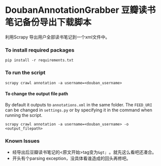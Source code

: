 DoubanAnnotationGrabber 豆瓣读书笔记备份导出下载脚本
==================
利用Scrapy 导出用户全部读书笔记到一个xml文件中。

### To install required packages

`pip install -r requirements.txt`

### To run the script
`scrapy crawl annotation -a username=<douban_username>`

#### To change the output file path
By default it outputs to `annotations.xml` in the same folder. The `FEED_URI` can be changed in `settings.py` or by specifying it in the command when running the script.

`scrapy crawl annotation -a username=<douban_username> -o <output_filepath>`

### Known Issues
- 经导出后豆瓣读书笔记的<原文开始>tag变为`&gt; `。就先这么看吧还凑合。
- 开头有个parsing exception，没具体看谁造成的回头再修吧。